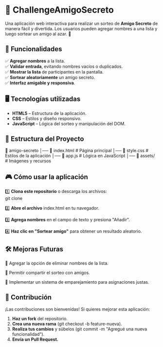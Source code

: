 # 🎁 ChallengeAmigoSecreto
Una aplicación web interactiva para realizar un sorteo de **Amigo Secreto** de manera fácil y divertida. Los usuarios pueden agregar nombres a una lista y luego sortear un amigo al azar. 🥳  

## 🚀 Funcionalidades  

✅ **Agregar nombres** a la lista.  
✅ **Validar entrada**, evitando nombres vacíos o duplicados.  
✅ **Mostrar la lista** de participantes en la pantalla.  
✅ **Sortear aleatoriamente** un amigo secreto.  
✅ **Interfaz amigable y responsiva**.  

## 🖥️ Tecnologías utilizadas  

- **HTML5** – Estructura de la aplicación.  
- **CSS** – Estilos y diseño responsivo.  
- **JavaScript** – Lógica del sorteo y manipulación del DOM.  

## 📂 Estructura del Proyecto  
📁 amigo-secreto │── 📄 index.html # Página principal │── 📄 style.css # Estilos de la aplicación │── 📄 app.js # Lógica en JavaScript │── 📁 assets/ # Imágenes y recursos

## 🎮 Cómo usar la aplicación  

1️⃣ **Clona este repositorio** o descarga los archivos:  
git clone 

2️⃣ **Abre el archivo** index.html en tu navegador.

3️⃣ **Agrega nombres** en el campo de texto y presiona "Añadir".

4️⃣ **Haz clic en "Sortear amigo"** para obtener un resultado aleatorio.

## 🛠️ Mejoras Futuras

🔹 Agregar la opción de eliminar nombres de la lista.

🔹 Permitir compartir el sorteo con amigos.

🔹 Implementar un sistema de emparejamiento para asignaciones justas.

## 🤝 Contribución

¡Las contribuciones son bienvenidas! Si quieres mejorar esta aplicación:

1. **Haz un fork** del repositorio.
2. **Crea una nueva rama** (git checkout -b feature-nueva).
3. **Realiza tus cambios** y súbelos (git commit -m "Agregué una nueva funcionalidad").
4. **Envía un Pull Request.**
